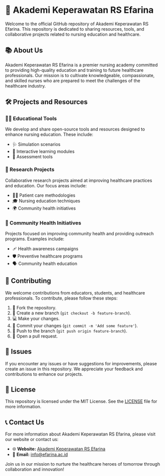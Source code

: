 # 🏥 Akademi Keperawatan RS Efarina

Welcome to the official GitHub repository of Akademi Keperawatan RS Efarina. This repository is dedicated to sharing resources, tools, and collaborative projects related to nursing education and healthcare.

## 📚 About Us

Akademi Keperawatan RS Efarina is a premier nursing academy committed to providing high-quality education and training to future healthcare professionals. Our mission is to cultivate knowledgeable, compassionate, and skilled nurses who are prepared to meet the challenges of the healthcare industry.

## 🛠️ Projects and Resources

### 🧑‍🏫 Educational Tools
We develop and share open-source tools and resources designed to enhance nursing education. These include:
- 🩺 Simulation scenarios
- 📘 Interactive learning modules
- 📝 Assessment tools

### 🔬 Research Projects
Collaborative research projects aimed at improving healthcare practices and education. Our focus areas include:
- 👩‍⚕️ Patient care methodologies
- 🎓 Nursing education techniques
- 🌍 Community health initiatives

### 🌟 Community Health Initiatives
Projects focused on improving community health and providing outreach programs. Examples include:
- 🩹 Health awareness campaigns
- 🛡️ Preventive healthcare programs
- 🗣️ Community health education

## 🤝 Contributing

We welcome contributions from educators, students, and healthcare professionals. To contribute, please follow these steps:
1. 🍴 Fork the repository.
2. 🌿 Create a new branch (`git checkout -b feature-branch`).
3. 💻 Make your changes.
4. 💬 Commit your changes (`git commit -m 'Add some feature'`).
5. 🚀 Push to the branch (`git push origin feature-branch`).
6. 🔄 Open a pull request.

## 🐞 Issues

If you encounter any issues or have suggestions for improvements, please create an issue in this repository. We appreciate your feedback and contributions to enhance our projects.

## 📄 License

This repository is licensed under the MIT License. See the [LICENSE](LICENSE) file for more information.

## 📞 Contact Us

For more information about Akademi Keperawatan RS Efarina, please visit our website or contact us:

- 🌐 **Website:** [Akademi Keperawatan RS Efarina](http://www,efarina.ac.id)
- 📧 **Email:** info@efarina.ac.id

Join us in our mission to nurture the healthcare heroes of tomorrow through collaboration and innovation!
